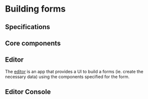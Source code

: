 # Building forms

## Specifications

## Core components

## Editor

The [editor](editor/editor.md) is an app that provides a UI to build a forms (ie. create the necessary data) using the components specified for the form.

## Editor Console